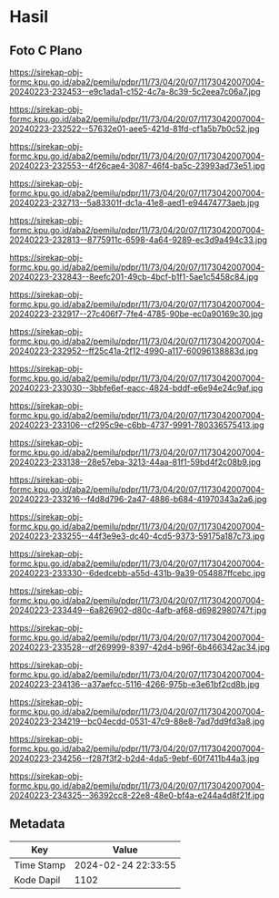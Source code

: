 # Hasil

## Foto C Plano

https://sirekap-obj-formc.kpu.go.id/aba2/pemilu/pdpr/11/73/04/20/07/1173042007004-20240223-232453--e9c1ada1-c152-4c7a-8c39-5c2eea7c06a7.jpg

https://sirekap-obj-formc.kpu.go.id/aba2/pemilu/pdpr/11/73/04/20/07/1173042007004-20240223-232522--57632e01-aee5-421d-81fd-cf1a5b7b0c52.jpg

https://sirekap-obj-formc.kpu.go.id/aba2/pemilu/pdpr/11/73/04/20/07/1173042007004-20240223-232553--4f26cae4-3087-46f4-ba5c-23993ad73e51.jpg

https://sirekap-obj-formc.kpu.go.id/aba2/pemilu/pdpr/11/73/04/20/07/1173042007004-20240223-232713--5a83301f-dc1a-41e8-aed1-e94474773aeb.jpg

https://sirekap-obj-formc.kpu.go.id/aba2/pemilu/pdpr/11/73/04/20/07/1173042007004-20240223-232813--8775911c-6598-4a64-9289-ec3d9a494c33.jpg

https://sirekap-obj-formc.kpu.go.id/aba2/pemilu/pdpr/11/73/04/20/07/1173042007004-20240223-232843--8eefc201-49cb-4bcf-b1f1-5ae1c5458c84.jpg

https://sirekap-obj-formc.kpu.go.id/aba2/pemilu/pdpr/11/73/04/20/07/1173042007004-20240223-232917--27c406f7-7fe4-4785-90be-ec0a90169c30.jpg

https://sirekap-obj-formc.kpu.go.id/aba2/pemilu/pdpr/11/73/04/20/07/1173042007004-20240223-232952--ff25c41a-2f12-4990-a117-60096138883d.jpg

https://sirekap-obj-formc.kpu.go.id/aba2/pemilu/pdpr/11/73/04/20/07/1173042007004-20240223-233030--3bbfe6ef-eacc-4824-bddf-e6e94e24c9af.jpg

https://sirekap-obj-formc.kpu.go.id/aba2/pemilu/pdpr/11/73/04/20/07/1173042007004-20240223-233106--cf295c9e-c6bb-4737-9991-780336575413.jpg

https://sirekap-obj-formc.kpu.go.id/aba2/pemilu/pdpr/11/73/04/20/07/1173042007004-20240223-233138--28e57eba-3213-44aa-81f1-59bd4f2c08b9.jpg

https://sirekap-obj-formc.kpu.go.id/aba2/pemilu/pdpr/11/73/04/20/07/1173042007004-20240223-233216--f4d8d796-2a47-4886-b684-41970343a2a6.jpg

https://sirekap-obj-formc.kpu.go.id/aba2/pemilu/pdpr/11/73/04/20/07/1173042007004-20240223-233255--44f3e9e3-dc40-4cd5-9373-59175a187c73.jpg

https://sirekap-obj-formc.kpu.go.id/aba2/pemilu/pdpr/11/73/04/20/07/1173042007004-20240223-233330--6dedcebb-a55d-431b-9a39-054887ffcebc.jpg

https://sirekap-obj-formc.kpu.go.id/aba2/pemilu/pdpr/11/73/04/20/07/1173042007004-20240223-233449--6a826902-d80c-4afb-af68-d6982980747f.jpg

https://sirekap-obj-formc.kpu.go.id/aba2/pemilu/pdpr/11/73/04/20/07/1173042007004-20240223-233528--df269999-8397-42d4-b96f-6b466342ac34.jpg

https://sirekap-obj-formc.kpu.go.id/aba2/pemilu/pdpr/11/73/04/20/07/1173042007004-20240223-234136--a37aefcc-5116-4266-975b-e3e61bf2cd8b.jpg

https://sirekap-obj-formc.kpu.go.id/aba2/pemilu/pdpr/11/73/04/20/07/1173042007004-20240223-234219--bc04ecdd-0531-47c9-88e8-7ad7dd9fd3a8.jpg

https://sirekap-obj-formc.kpu.go.id/aba2/pemilu/pdpr/11/73/04/20/07/1173042007004-20240223-234256--f287f3f2-b2d4-4da5-9ebf-60f7411b44a3.jpg

https://sirekap-obj-formc.kpu.go.id/aba2/pemilu/pdpr/11/73/04/20/07/1173042007004-20240223-234325--36392cc8-22e8-48e0-bf4a-e244a4d8f21f.jpg


## Metadata

| Key        | Value               |
| ---------- | ------------------- |
| Time Stamp | 2024-02-24 22:33:55 |
| Kode Dapil | 1102                |



